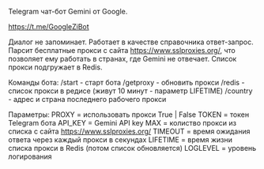 Telegram чат-бот Gemini от Google.

https://t.me/GoogleZiBot

Диалог не запоминает.
Работает в качестве справочника ответ-запрос.
Парсит бесплатные прокси с сайта https://www.sslproxies.org/,
что позволяет ему работать в странах, где Gemini не отвечает.
Список прокси подгружает в Redis.

Команды бота:
/start - старт бота
/getproxy - обновить прокси
/redis - список прокси в редисе (живут 10 минут - параметр LIFETIME)
/country - адрес и страна последнего рабочего прокси

Параметры:
PROXY = использовать прокси True | False
TOKEN = токен Telegram бота
API_KEY = Gemini API key
MAX = колиство прокси из списка с сайта https://www.sslproxies.org/
TIMEOUT = время ожидания ответа через каждый прокси в секундах
LIFETIME = время жизни списка прокси в Redis (потом список обновляется)
LOGLEVEL = уровень логирования
